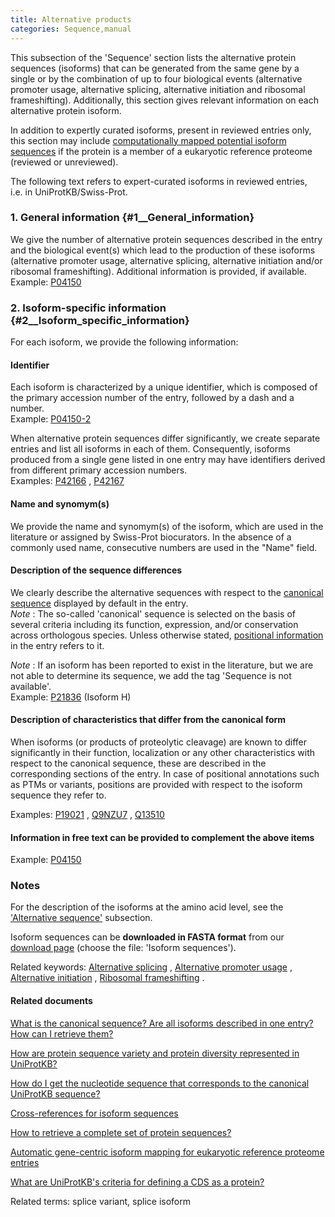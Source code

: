 ```yaml
---
title: Alternative products
categories: Sequence,manual
---
```


This subsection of the 'Sequence' section lists the alternative protein sequences (isoforms) that can be generated from the same gene by a single or by the combination of up to four biological events (alternative promoter usage, alternative splicing, alternative initiation and ribosomal frameshifting). Additionally, this section gives relevant information on each alternative protein isoform.

In addition to expertly curated isoforms, present in reviewed entries only, this section may include [computationally mapped potential isoform sequences](http://www.uniprot.org/help/gene%5Fcentric%5Fisoform%5Fmapping) if the protein is a member of a eukaryotic reference proteome (reviewed or unreviewed).

The following text refers to expert-curated isoforms in reviewed entries, i.e. in UniProtKB/Swiss-Prot.

### 1. General information {\#1\_\_General\_information}

We give the number of alternative protein sequences described in the entry and the biological event(s) which lead to the production of these isoforms (alternative promoter usage, alternative splicing, alternative initiation and/or ribosomal frameshifting). Additional information is provided, if available.  
Example: [P04150](https://www.uniprot.org/uniprotkb/P04150#sequences)

### 2. Isoform-specific information {\#2\_\_Isoform\_specific\_information}

For each isoform, we provide the following information:

#### Identifier

Each isoform is characterized by a unique identifier, which is composed of the primary accession number of the entry, followed by a dash and a number.  
Example: [P04150-2](https://www.uniprot.org/uniprotkb/P04150#sequences)

When alternative protein sequences differ significantly, we create separate entries and list all isoforms in each of them. Consequently, isoforms produced from a single gene listed in one entry may have identifiers derived from different primary accession numbers.  
Examples: [P42166](https://www.uniprot.org/uniprotkb/P42166#sequences) , [P42167](https://www.uniprot.org/uniprotkb/P42167#sequences)

#### Name and synomym(s)

We provide the name and synomym(s) of the isoform, which are used in the literature or assigned by Swiss-Prot biocurators. In the absence of a commonly used name, consecutive numbers are used in the "Name" field.

#### Description of the sequence differences

We clearly describe the alternative sequences with respect to the [canonical sequence](http://www.uniprot.org/help/canonical%5Fand%5Fisoforms) displayed by default in the entry.  
*Note* : The so-called 'canonical' sequence is selected on the basis of several criteria including its function, expression, and/or conservation across orthologous species. Unless otherwise stated, [positional information](http://www.uniprot.org/help/sequence%5Fannotation) in the entry refers to it.

*Note* : If an isoform has been reported to exist in the literature, but we are not able to determine its sequence, we add the tag 'Sequence is not available'.  
Example: [P21836](https://www.uniprot.org/uniprotkb/P21836#sequences) (Isoform H)

#### Description of characteristics that differ from the canonical form

When isoforms (or products of proteolytic cleavage) are known to differ significantly in their function, localization or any other characteristics with respect to the canonical sequence, these are described in the corresponding sections of the entry. In case of positional annotations such as PTMs or variants, positions are provided with respect to the isoform sequence they refer to.

Examples: [P19021](https://www.uniprot.org/uniprotkb/P19021#ptm%5Fprocessing) , [Q9NZU7](https://www.uniprot.org/uniprotkb/Q9NZU7#ptm%5Fprocessing) , [Q13510](https://www.uniprot.org/uniprotkb/Q13510##pathology%5Fand%5Fbiotech)

#### Information in free text can be provided to complement the above items

Example: [P04150](https://www.uniprot.org/uniprotkb/P04150#sequences)

### Notes

For the description of the isoforms at the amino acid level, see the ['Alternative sequence'](https://www.uniprot.org/help/var%5Fseq) subsection.

Isoform sequences can be **downloaded in FASTA format** from our [download page](http://www.uniprot.org/downloads) (choose the file: 'Isoform sequences').

Related keywords: [Alternative splicing](http://www.uniprot.org/keywords/25) , [Alternative promoter usage](http://www.uniprot.org/keywords/877) , [Alternative initiation](http://www.uniprot.org/keywords/24) , [Ribosomal frameshifting](http://www.uniprot.org/keywords/688) .

#### Related documents

[What is the canonical sequence? Are all isoforms described in one entry? How can I retrieve them?](http://www.uniprot.org/help/canonical%5Fand%5Fisoforms)

[How are protein sequence variety and protein diversity represented in UniProtKB?](http://www.uniprot.org/help/protein%5Fdiversity)

[How do I get the nucleotide sequence that corresponds to the canonical UniProtKB sequence?](http://www.uniprot.org/help/canonical%5Fnucleotide)

[Cross-references for isoform sequences](http://www.uniprot.org/help/isoform%5Fcrossreferences)

[How to retrieve a complete set of protein sequences?](http://www.uniprot.org/help/retrieve%5Fsets)

[Automatic gene-centric isoform mapping for eukaryotic reference proteome entries](http://www.uniprot.org/help/gene%5Fcentric%5Fisoform%5Fmapping)

[What are UniProtKB's criteria for defining a CDS as a protein?](http://www.uniprot.org/help/cds%5Fprotein%5Fdefinition)

Related terms: splice variant, splice isoform
